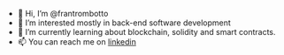 - 👋 Hi, I’m @frantrombotto
- 👀 I’m interested mostly in back-end software development
- 🌱 I’m currently learning about blockchain, solidity and smart contracts.
- 📫 You can reach me on [linkedin](https://www.linkedin.com/in/franco-trombotto)

<!---
frantrombotto/frantrombotto is a ✨ special ✨ repository because its `README.md` (this file) appears on your GitHub profile.
You can click the Preview link to take a look at your changes.
--->
